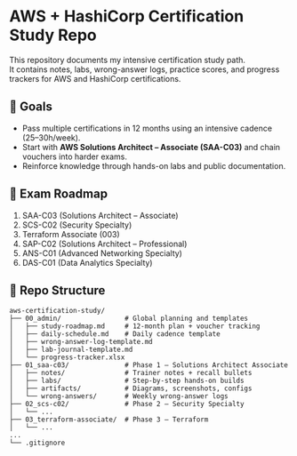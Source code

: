 # AWS + HashiCorp Certification Study Repo

This repository documents my intensive certification study path.  
It contains notes, labs, wrong-answer logs, practice scores, and progress trackers for AWS and HashiCorp certifications.

## 🎯 Goals
- Pass multiple certifications in 12 months using an intensive cadence (25–30h/week).
- Start with **AWS Solutions Architect – Associate (SAA-C03)** and chain vouchers into harder exams.
- Reinforce knowledge through hands-on labs and public documentation.

## 📅 Exam Roadmap
1. SAA-C03 (Solutions Architect – Associate)
2. SCS-C02 (Security Specialty)
3. Terraform Associate (003)
4. SAP-C02 (Solutions Architect – Professional)
5. ANS-C01 (Advanced Networking Specialty)
6. DAS-C01 (Data Analytics Specialty)

## 📂 Repo Structure
```plaintext
aws-certification-study/
├── 00_admin/                # Global planning and templates
│   ├── study-roadmap.md     # 12-month plan + voucher tracking
│   ├── daily-schedule.md    # Daily cadence template
│   ├── wrong-answer-log-template.md
│   ├── lab-journal-template.md
│   └── progress-tracker.xlsx
├── 01_saa-c03/              # Phase 1 – Solutions Architect Associate
│   ├── notes/               # Trainer notes + recall bullets
│   ├── labs/                # Step-by-step hands-on builds
│   ├── artifacts/           # Diagrams, screenshots, configs
│   └── wrong-answers/       # Weekly wrong-answer logs
├── 02_scs-c02/              # Phase 2 – Security Specialty
│   └── ...
├── 03_terraform-associate/  # Phase 3 – Terraform
│   └── ...
...
└── .gitignore

